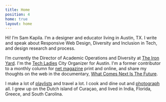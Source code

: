 ```yaml
---
title: Home
position: 4
home: true
layout: home
---
```


Hi! I’m Sam Kapila. I’m a designer and educator living in Austin, TX. I write and speak about Responsive Web Design, Diversity and Inclusion in Tech, and design research and process.

I’m currently the Director of Academic Operations and Diversity at [The Iron Yard](http://www.theironyard.com). I'm the [Tech Ladies](https://www.hiretechladies.com/join/?kid=GDT52) City Organizer for Austin. I'm a former contributor to a monthly column for [net magazine](http://www.creativebloq.com/search?searchTerm=kapila) print and online, and share my thoughts on the web in the documentary, [What Comes Next Is The Future](http://www.futureisnext.com/).

I make a lot of [playlists](https://open.spotify.com/user/hamtequila">playlists) and travel a lot. I cook and dine out and [photograph](http://www.instagram.com/the_tableauxit) all. I grew up on the Dutch island of Curaçao, and lived in India,  Florida, Greece, and South Carolina.
